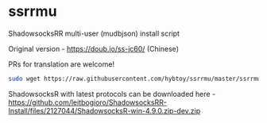 # ssrrmu
ShadowsocksRR multi-user (mudbjson) install script

Original version - https://doub.io/ss-jc60/ (Chinese)

PRs for translation are welcome!

```bash
sudo wget https://raw.githubusercontent.com/hybtoy/ssrrmu/master/ssrrmu.sh && chmod +x ssrrmu.sh && bash ssrrmu.sh
```
ShadowsocksR with latest protocols can be downloaded here - https://github.com/leitbogioro/ShadowsocksRR-Install/files/2127044/ShadowsocksR-win-4.9.0.zip-dev.zip
